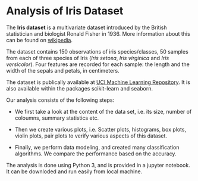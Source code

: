 # Analysis of Iris Dataset

The **Iris dataset** is a multivariate dataset introduced by the British statistician and biologist Ronald Fisher in 1936. More information about this can be found on [wikipedia](https://en.wikipedia.org/wiki/Iris_flower_data_set).

The dataset contains 150 observations of iris species/classes, 50 samples from each of three species of Iris (*Iris setosa*, *Iris virginica* and *Iris versicolor*). Four features are recorded for each sample: the length and the width of the sepals and petals, in centimeters. 
    
The dataset is publically available at [UCI Machine Learning Repository](https://archive.ics.uci.edu/ml/datasets/Iris). It is also available within the packages scikit-learn and seaborn.

Our analysis consists of the following steps:

- We first take a look at the content of the data set, i.e. its size, number of coloumns, summary statistics etc. 

- Then we create various plots, i.e. Scatter plots, histograms, box plots, violin plots, pair plots to verify various aspects of this dataset.

 - Finally, we perform data modeling, and created many classification algorithms. We compare the performance based on the accuracy.

The analysis is done using Python 3, and is provided in a jupyter notebook. It can be downloded and run easily from local machine. 
